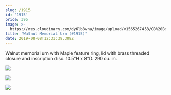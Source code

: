 ```yaml
---
slug: /1915
id: '1915'
price: 395
image: >-
  https://res.cloudinary.com/dy6lb8vna/image/upload/v1565267453/GB%20Bowlworks%20Gallery/1915a.jpg
title: 'Walnut Memorial Urn (#1915)'
date: 2019-08-08T12:31:39.308Z
---
```

Walnut memorial urn with Maple feature ring, lid with brass threaded closure and inscription disc. 10.5”H x 8”D. 290 cu. in.

![](https://res.cloudinary.com/dy6lb8vna/image/upload/v1565267579/GB%20Bowlworks%20Gallery/1915b.jpg)

![](https://res.cloudinary.com/dy6lb8vna/image/upload/v1565267634/GB%20Bowlworks%20Gallery/IMG_5275.jpg)

![](https://res.cloudinary.com/dy6lb8vna/image/upload/v1565267674/GB%20Bowlworks%20Gallery/IMG_5270.jpg)
